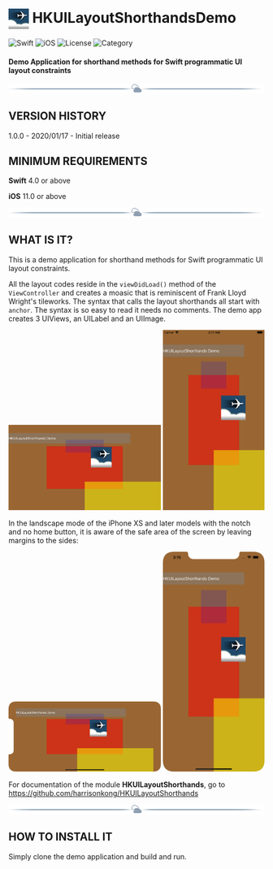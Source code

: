 # <img src="./docs/logo256.jpg" width="40" height="40" alt="skyRoute66 logo" style="vertical-align:middle"> HKUILayoutShorthandsDemo #
![Swift](https://img.shields.io/static/v1?label=Swift&message=4.0%20or%20above&color=%23FF4400&style=plastic) ![iOS](https://img.shields.io/static/v1?label=iOS&&message=11.0%20or%20above&color=yellow&style=plastic) ![License](https://img.shields.io/static/v1?label=license&message=MIT&color=blue&style=plastic) ![Category](https://img.shields.io/static/v1?label=category&message=Demo%20Application&color=blueviolet&style=plastic)
#### Demo Application for shorthand methods for Swift programmatic UI layout constraints ####

<img src="./docs/cloudline.png" alt="---line---">

## VERSION HISTORY ##

1.0.0 - 2020/01/17 - Initial release

## MINIMUM REQUIREMENTS ##

**Swift** 4.0 or above

**iOS** 11.0 or above

<img src="./docs/cloudline.png" alt="---line---">

## WHAT IS IT? ##

This is a demo application for shorthand methods for Swift programmatic UI layout constraints.

All the layout codes reside in the `viewDidLoad()` method of the `ViewController` and creates a moasic that is reminiscent of Frank Lloyd Wright's tileworks. The syntax that calls the layout shorthands all start with `anchor`. The syntax is so easy to read it needs no comments. The demo app creates 3 UIViews, an UILabel and an UIImage.

<img src="screenshots/8Plus_Landscape.png" width="300" /> <img src="screenshots/8Plus_Portrait.png" width="200" />

In the landscape mode of the iPhone XS and later models with the notch and no home button, it is aware of the safe area of the screen by leaving margins to the sides:

<img src="screenshots/XS_Landscape.png" width="300" /> <img src="screenshots/XS_Portrait.png" width="200" />

For documentation of the module **HKUILayoutShorthands**, go to https://github.com/harrisonkong/HKUILayoutShorthands

<img src="./docs/cloudline.png" alt="---line---">

## HOW TO INSTALL IT ##

Simply clone the demo application and build and run.
